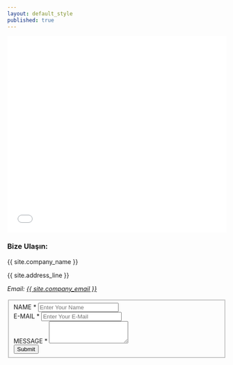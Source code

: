 ```yaml
---
layout: default_style
published: true
---
```

<!-- Main Container -->

<div class="container-fluid-kamn">
  <div class="row">
    <div>
      <iframe width="100%" height="450px" frameborder="0" scrolling="no" marginheight="0" marginwidth="0" src="{{ site.google_map }}"></iframe>
      <br />
    </div>
    <div class="container">
      <div class="col-lg-4">
        <h3>Bize Ulaşın:</h3>
        <p class="block-author">{{ site.company_name }}</p>
        <p>{{ site.address_line }}</p>
        <em class="block-author">Email: <a href="mailto:{{ site.company_email }}">{{ site.company_email }}</a></em> <br>
        <br>
        <!-- p class="lead">Social Link</p><hr>
        <div class="col-lg-3 col-md-3 col-sm-3 col-xs-12">
          <a href="#"><img src="assets/img/social-icons/btn_skype.png" alt="Skype"></a>
          Call us
        </div>
        <div class="col-lg-3 col-md-3 col-sm-3 col-xs-12">
          <a href="#"><img src="assets/img/social-icons/btn_facebook.png" alt="Facebook"></a>
          Like us
        </div>
        <div class="col-lg-4 col-md-4 col-sm-3 col-xs-12">
          <a href="#"><img src="assets/img/social-icons/btn_twitter.png" alt="Twitter"></a>
          Follow us
        </div>
        <br !-->
      </div>
      <div class="col-lg-8">
        <div class="feedback-form">
          <div id="contact-response"></div>
          <form action="http://templates.designorbital.com/baleen/contact.php" method="post" id="contact-form">
            <fieldset>
              <div class="form-group form-group-fullname">
                <label class="control-label" for="fullname">NAME *</label>
                <input type="text" class="form-control" name="fullname" id="fullname" placeholder="Enter Your Name">
              </div>
              <div class="form-group form-group-email">
                <label class="control-label" for="email">E-MAIL *</label>
                <input type="text" class="form-control" name="email" id="email" placeholder="Enter Your E-Mail">
              </div>
              <div class="form-group form-group-message">
                <label class="control-label" for="message">MESSAGE *</label>
                <textarea class="form-control" name="message" id="message" rows="3"></textarea>
              </div>           
              <button type="submit" class="btn btn-primary">Submit</button>
            </fieldset>
          </form>
        </div> 
      </div>
    </div>
  </div>
</div>    
    
<!--End Main Container -->